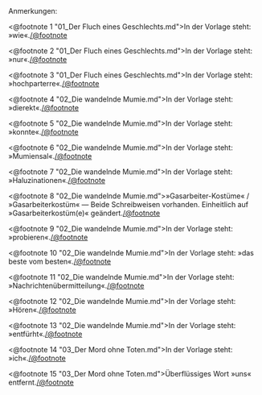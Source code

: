 <div class="anmerkungen">Anmerkungen:</div>

<@footnote 1 "01_Der Fluch eines Geschlechts.md">In der Vorlage steht: »wie«.</@footnote>

<@footnote 2 "01_Der Fluch eines Geschlechts.md">In der Vorlage steht: »nur«.</@footnote>

<@footnote 3 "01_Der Fluch eines Geschlechts.md">In der Vorlage steht: »hochparterre«.</@footnote>

<@footnote 4 "02_Die wandelnde Mumie.md">In der Vorlage steht: »dierekt«.</@footnote>

<@footnote 5 "02_Die wandelnde Mumie.md">In der Vorlage steht: »konnte«.</@footnote>

<@footnote 6 "02_Die wandelnde Mumie.md">In der Vorlage steht: »Mumiensal«.</@footnote>

<@footnote 7 "02_Die wandelnde Mumie.md">In der Vorlage steht: »Haluzinationen«.</@footnote>

<@footnote 8 "02_Die wandelnde Mumie.md">»Gasarbeiter-Kostüme« / »Gasarbeiterkostüm« — Beide Schreibweisen vorhanden. Einheitlich auf »Gasarbeiterkostüm(e)« geändert.</@footnote>

<@footnote 9 "02_Die wandelnde Mumie.md">In der Vorlage steht: »probieren«.</@footnote>

<@footnote 10 "02_Die wandelnde Mumie.md">In der Vorlage steht: »das beste vom besten«.</@footnote>

<@footnote 11 "02_Die wandelnde Mumie.md">In der Vorlage steht: »Nachrichtenübermitteilung«.</@footnote>

<@footnote 12 "02_Die wandelnde Mumie.md">In der Vorlage steht: »Hören«.</@footnote>

<@footnote 13 "02_Die wandelnde Mumie.md">In der Vorlage steht: »entfürht«.</@footnote>

<@footnote 14 "03_Der Mord ohne Toten.md">In der Vorlage steht: »ich«.</@footnote>

<@footnote 15 "03_Der Mord ohne Toten.md">Überflüssiges Wort »uns« entfernt.</@footnote>

